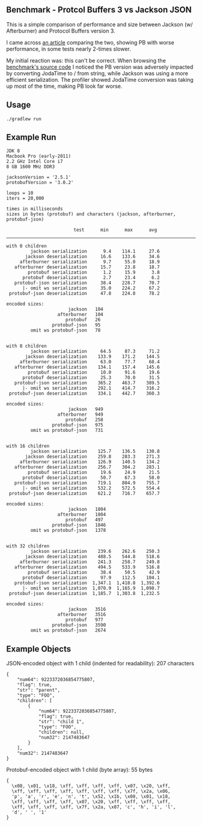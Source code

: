 
Benchmark - Protcol Buffers 3 vs Jackson JSON
------

This is a simple comparison of performance and size between 
Jackson (w/ Afterburner) and Protocol Buffers version 3.


I came across [an article][article] comparing the two, showing PB with worse performance, in
some tests nearly 2-times slower. 
 
My initial reaction was: this can't be correct.  When browsing the [benchmark's
source code][source] I noticed the PB version was adversely impacted by converting
JodaTime to / from string, while Jackson was using a more efficient
serialization.  The profiler showed JodaTime conversion was taking up most of
the time, making PB look far worse.

Usage
-----

    ./gradlew run


Example Run
-----

    JDK 8
    Macbook Pro (early-2011)
    2.2 GHz Intel Core i7
    8 GB 1600 MHz DDR3
    
    jacksonVersion = '2.5.1'
    protobufVersion = '3.0.2'

    loops = 10
    iters = 20,000

    times in milliseconds
    sizes in bytes (protobuf) and characters (jackson, afterburner, protobuf-json)

                             test      min      max      avg
------------------------------------------------------------

    with 0 children
             jackson serialization      9.4    114.1     27.6
           jackson deserialization     16.6    133.6     34.6
         afterburner serialization      9.7     55.0     18.9
       afterburner deserialization     15.7     23.8     18.7
            protobuf serialization      1.2     15.9      3.8
          protobuf deserialization      2.7     23.4      6.2
       protobuf-json serialization     38.4    228.7     70.7
          |- omit ws serialization     35.0    224.2     67.2
     protobuf-json deserialization     47.8    224.8     78.2
    
    encoded sizes:
                           jackson   104
                       afterburner   104
                          protobuf   26
                     protobuf-json   95
             omit ws protobuf-json   78
    
    
    with 8 children
             jackson serialization     64.5     87.3     71.2
           jackson deserialization    133.9    171.2    144.5
         afterburner serialization     63.0     77.7     68.4
       afterburner deserialization    134.1    157.4    145.6
            protobuf serialization     10.0     91.6     19.6
          protobuf deserialization     25.3     70.0     31.5
       protobuf-json serialization    365.2    463.7    389.5
          |- omit ws serialization    292.1    414.7    316.2
     protobuf-json deserialization    334.1    442.7    360.3
    
    encoded sizes:
                           jackson   949
                       afterburner   949
                          protobuf   258
                     protobuf-json   975
             omit ws protobuf-json   731
    
    
    with 16 children
             jackson serialization    125.7    136.5    130.8
           jackson deserialization    259.8    283.3    271.3
         afterburner serialization    126.9    140.5    134.2
       afterburner deserialization    256.7    304.2    283.1
            protobuf serialization     19.6     24.9     21.5
          protobuf deserialization     50.7     67.3     58.0
       protobuf-json serialization    719.1    804.9    755.7
          |- omit ws serialization    532.2    572.5    554.4
     protobuf-json deserialization    621.2    716.7    657.7
    
    encoded sizes:
                           jackson   1804
                       afterburner   1804
                          protobuf   497
                     protobuf-json   1846
             omit ws protobuf-json   1378
    
    
    with 32 children
             jackson serialization    239.6    262.6    250.3
           jackson deserialization    488.5    544.8    518.6
         afterburner serialization    241.3    258.7    249.8
       afterburner deserialization    494.5    533.9    516.8
            protobuf serialization     38.4     50.5     42.9
          protobuf deserialization     97.9    112.5    104.1
       protobuf-json serialization  1,347.1  1,418.8  1,392.6
          |- omit ws serialization  1,070.9  1,165.9  1,098.7
     protobuf-json deserialization  1,185.7  1,303.8  1,232.5
    
    encoded sizes:
                           jackson   3516
                       afterburner   3516
                          protobuf   977
                     protobuf-json   3590
             omit ws protobuf-json   2674

Example Objects
-----

JSON-encoded object with 1 child (indented for readability): 207 characters

    {
        "num64": 9223372036854775807,
        "flag": true,
        "str": "parent",
        "type": "FOO",
        "children": [
            {
                "num64": 9223372036854775807,
                "flag": true,
                "str": "child 1",
                "type": "FOO",
                "children": null,
                "num32": 2147483647
            }
        ],
        "num32": 2147483647
    }

Protobuf-encoded object with 1 child (byte array): 55 bytes

    { 
      \x08, \x01, \x18, \xff, \xff, \xff, \xff, \x07, \x20, \xff, 
      \xff, \xff, \xff, \xff, \xff, \xff, \xff, \x7f, \x2a, \x06, 
      'p', 'a', 'r', 'e', 'n', 't', \x52, \x1b, \x08, \x01, \x18, 
      \xff, \xff, \xff, \xff, \x07, \x20, \xff, \xff, \xff, \xff, 
      \xff, \xff, \xff, \xff, \x7f, \x2a, \x07, 'c', 'h', 'i', 'l', 
      'd', ' ', '1' 
    }


[article]: http://technicalrex.com/2015/02/27/performance-playground-jackson-vs-protocol-buffers-part-2/
[source]: http://github.com/egillespie/performance-playground 


